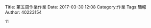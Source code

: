 Title: 第五周作業作業
Date: 2017-03-30 12:08
Category:作業
Tags:簡報
Author: 40223154




<!-- PELICAN_END_SUMMARY -->

11